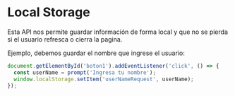 # Local Storage

Esta API nos permite guardar información de forma local y que no se pierda si el
usuario refresca o cierra la pagina.

Ejemplo, debemos guardar el nombre que ingrese el usuario:

```js
document.getElementById('boton1').addEventListener('click', () => {
  const userName = prompt('Ingresa tu nombre');
  window.localStorage.setItem('userNameRequest', userName);
});
```
